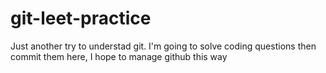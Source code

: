 # git-leet-practice
Just another try to understad git.
I'm going to solve coding questions then commit them here, I hope to manage github this way
